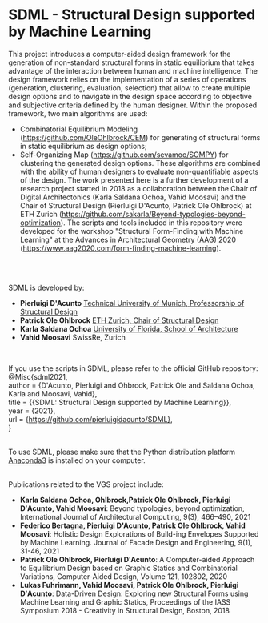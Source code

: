 # SDML - Structural Design supported by Machine Learning

This project introduces a computer-aided design framework for the generation of non-standard structural forms in static equilibrium that takes advantage of the interaction between human and machine intelligence. The design framework relies on the implementation of a series of operations (generation, clustering, evaluation, selection) that allow to create multiple design options and to navigate in the design space according to objective and subjective criteria defined by the human designer. 
Within the proposed framework, two main algorithms are used: 
- Combinatorial Equilibrium Modeling (https://github.com/OleOhlbrock/CEM) for generating of structural forms in static equilibrium as design options;
- Self-Organizing Map (https://github.com/sevamoo/SOMPY) for clustering the generated design options. 
These algorithms are combined with the ability of human designers to evaluate non-quantifiable aspects of the design. The work presented here is a further development of a research project started in 2018 as a collaboration between the Chair of Digital Architectonics (Karla Saldana Ochoa, Vahid Moosavi) and the Chair of Structural Design (Pierluigi D'Acunto, Patrick Ole Ohlbrock) at ETH Zurich (https://github.com/sakarla/Beyond-typologies-beyond-optimization). The scripts and tools included in this repository were developed for the workshop "Structural Form-Finding with Machine Learning" at the Advances in Architectural Geometry (AAG) 2020 (https://www.aag2020.com/form-finding-machine-learning). 
<br>
<br>

SDML is developed by:
- __Pierluigi D'Acunto__ [Technical University of Munich, Professorship of Structural Design](https://www.arc.ed.tum.de/sd/startseite/)
- __Patrick Ole Ohlbrock__ [ETH Zurich, Chair of Structural Design](https://schwartz.arch.ethz.ch/)
- __Karla Saldana Ochoa__ [University of Florida, School of Architecture](https://www.ai-share-lab.com/)
- __Vahid Moosavi__ SwissRe, Zurich
<br>

If you use the scripts in SDML, please refer to the official GitHub repository: <br>
@Misc{sdml2021, <br>
author = {D'Acunto, Pierluigi and Ohbrock, Patrick Ole and Saldana Ochoa, Karla and Moosavi, Vahid}, <br>
title = {{SDML: Structural Design supported by Machine Learning}}, <br>
year = {2021}, <br>
url = {https://github.com/pierluigidacunto/SDML}, <br>
}
<br>
<br>

To use SDML, please make sure that the Python distribution platform [Anaconda3](https://www.anaconda.com/products/individual) is installed on your computer.
<br>
<br>

Publications related to the VGS project include:
- __Karla Saldana Ochoa, Ohlbrock,Patrick Ole Ohlbrock, Pierluigi D′Acunto, Vahid Moosavi__: Beyond typologies, beyond optimization, International Journal of Architectural Computing, 9(3), 466–490, 2021
- __Federico Bertagna, Pierluigi D'Acunto, Patrick Ole Ohlbrock, Vahid Moosavi__: Holistic Design Explorations of Build-ing Envelopes Supported by Machine Learning. Journal of Facade Design and Engineering, 9(1), 31-46, 2021
- __Patrick Ole Ohlbrock, Pierluigi D′Acunto__: A Computer-aided Approach to Equilibrium Design based on Graphic Statics and Combinatorial Variations, Computer-Aided Design, Volume 121, 102802, 2020
- __Lukas Fuhrimann, Vahid Moosavi, Patrick Ole Ohlbrock, Pierluigi D′Acunto__: Data-Driven Design: Exploring new Structural Forms using Machine Learning and Graphic Statics, Proceedings of the IASS Symposium 2018 - Creativity in Structural Design, Boston, 2018
